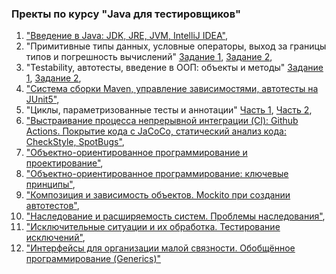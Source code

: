 ### Пректы по курсу "Java для тестировщиков"

1. ["Введение в Java: JDK, JRE, JVM, IntelliJ IDEA"](https://github.com/FecklaSveckla/Introduction-to-Java),
2. "Примитивные типы данных, условные операторы, выход за границы типов и погрешность вычислений" [Задание 1](https://github.com/FecklaSveckla/BonusMiles), [Задание 2](https://github.com/FecklaSveckla/PhoneBonus),
3. "Testability, автотесты, введение в ООП: объекты и методы" [Задание 1](https://github.com/FecklaSveckla/BonusMilesAdd), [Задание 2](https://github.com/FecklaSveckla/IndexMass),
4. ["Система сборки Maven, управление зависимостями, автотесты на JUnit5"](https://github.com/FecklaSveckla/MavenFirstTest),
5. "Циклы, параметризованные тесты и аннотации" [Часть 1](https://github.com/FecklaSveckla/Exponentiation), [Часть 2](https://github.com/FecklaSveckla/FirstParameterTest),
6. ["Выстраивание процесса непрерывной интеграции (CI): Github Actions. Покрытие кода с JaCoCo, статический анализ кода: CheckStyle, SpotBugs"](https://github.com/FecklaSveckla/JaCoCo),
7. ["Объектно-ориентированное программирование и проектирование"](https://github.com/FecklaSveckla/Radio),
8. ["Объектно-ориентированное программирование: ключевые принципы"](https://github.com/FecklaSveckla/Post/tree/main1),
9. ["Композиция и зависимость объектов. Mockito при создании автотестов"](https://github.com/FecklaSveckla/AfishaManager),
10. ["Наследование и расширяемость систем. Проблемы наследования"](https://github.com/FecklaSveckla/ProductManager/tree/main),
11. ["Исключительные ситуации и их обработка. Тестирование исключений"](https://github.com/FecklaSveckla/ProductManager/tree/NotFoundException),
12. ["Интерфейсы для организации малой связности. Обобщённое программирование (Generics)"](https://github.com/FecklaSveckla/AviaSales)
